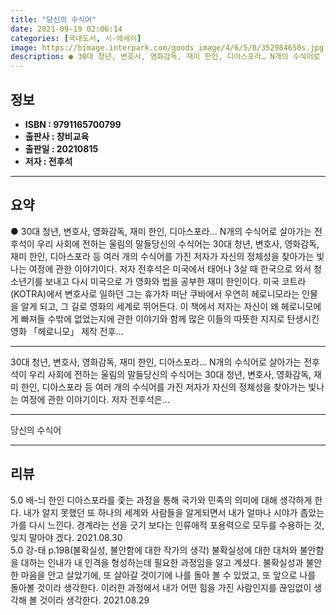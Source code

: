 ```yaml
---
title: "당신의 수식어"
date: 2021-09-19 02:06:14
categories: [국내도서, 시-에세이]
image: https://bimage.interpark.com/goods_image/4/6/5/0/352984650s.jpg
description: ● 30대 청년, 변호사, 영화감독, 재미 한인, 디아스포라… N개의 수식어로 살아가는 전후석이 우리 사회에 전하는 울림의 말들당신의 수식어는 30대 청년, 변호사, 영화감독, 재미 한인, 디아스포라 등 여러 개의 수식어를 가진 저자가 자신의 정체성을 찾아가는 빛나는 여정에 관한 이야
---
```


## **정보**

- **ISBN : 9791165700799**
- **출판사 : 창비교육**
- **출판일 : 20210815**
- **저자 : 전후석**

------



## **요약**

●  30대 청년, 변호사, 영화감독, 재미 한인, 디아스포라… N개의 수식어로 살아가는 전후석이 우리 사회에 전하는 울림의 말들당신의 수식어는 30대 청년, 변호사, 영화감독, 재미 한인, 디아스포라 등 여러 개의 수식어를 가진 저자가 자신의 정체성을 찾아가는 빛나는 여정에 관한 이야기이다. 저자 전후석은 미국에서 태어나 3살 때 한국으로 와서 청소년기를 보내고 다시 미국으로 가 영화와 법을 공부한 재미 한인이다. 미국 코트라(KOTRA)에서 변호사로 일하던 그는 휴가차 떠난 쿠바에서 우연히 헤로니모라는 인물을 알게 되고, 그 길로 영화의 세계로 뛰어든다. 이 책에서 저자는 자신이 왜 헤로니모에게 빠져들 수밖에 없었는지에 관한 이야기와 함께 많은 이들의 따뜻한 지지로 탄생시킨 영화 「헤로니모」 제작 전후...

------

30대 청년, 변호사, 영화감독, 재미 한인, 디아스포라…
N개의 수식어로 살아가는 전후석이 우리 사회에 전하는 울림의 말들당신의 수식어는 30대 청년, 변호사, 영화감독, 재미 한인, 디아스포라 등 여러 개의 수식어를 가진 저자가 자신의 정체성을 찾아가는 빛나는 여정에 관한 이야기이다. 저자 전후석은... 

------


당신의 수식어 

------


## **리뷰** 

5.0 배-늬 한인 디아스포라를 좇는 과정을 통해 국가와 민족의 의미에 대해 생각하게 한다. 내가 알지 못했던 또 하나의 세계와 사람들을 알게되면서 내가 얼마나 시야가 좁았는가를 다시 느낀다. 경계라는 선을 긋기 보다는 인류애적 포용력으로 모두를 수용하는 것, 잊지  말아야 겠다. 2021.08.30 <br/>5.0 강-태 p.198(불확실성, 불안함에 대한 작가의 생각)
불확실성에 대한 대처와 불안함을 대하는 인내가 내 인격을 형성하는데 필요한 과정임을 알고 계셨다.
불확실성과 불안한 마음을 안고 살았기에, 또 살아갈 것이기에 나를 돌아 볼 수 있었고, 또 앞으로 나를 돌아볼 것이라 생각한다. 이러한 과정에서 내가 어떤 힘을 가진 사람인지를 끊임없이 생각해 볼 것이라 생각한다. 2021.08.29 <br/>